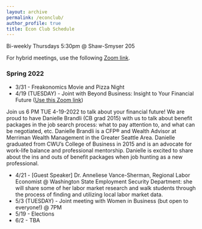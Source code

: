 ```yaml
---
layout: archive
permalink: /econclub/
author_profile: true
title: Econ Club Schedule
---
```


Bi-weekly Thursdays 5:30pm @ Shaw-Smyser 205

For hybrid meetings, use the following [Zoom link](https://cwu.zoom.us/j/81377240303?pwd=ekdtaGZZWHlyeDNRYTUyNlF3ZFYyZz09).

### Spring 2022
- 3/31 - Freakonomics Movie and Pizza Night
- 4/19 (TUESDAY) - Joint with Beyond Business: Insight to Your Financial Future ([Use this Zoom link](https://cwu.zoom.us/j/83976147879))

Join us 6 PM TUE 4-19-2022 to talk about your financial future! We are proud to have Danielle Brandli (CB grad 2015) with us to talk about benefit packages in the job search process: what to pay attention to, and what can be negotiated, etc. Danielle Brandli is a CFP® and Wealth Advisor at Merriman Wealth Management in the Greater Seattle Area. Danielle graduated from CWU’s College of Business in 2015 and is an advocate for work-life balance and professional mentorship. Danielle is excited to share about the ins and outs of benefit packages when job hunting as a new professional.

- 4/21 - [Guest Speaker] Dr. Anneliese Vance-Sherman, Regional Labor Economist @ Washington State Employment Security Department: she will share some of her labor market research and walk students through the process of finding and utilizing local labor market data.
- 5/3 (TUESDAY) - Joint meeting with Women in Business (but open to everyone!) @ 7PM
- 5/19 - Elections
- 6/2 - TBA
